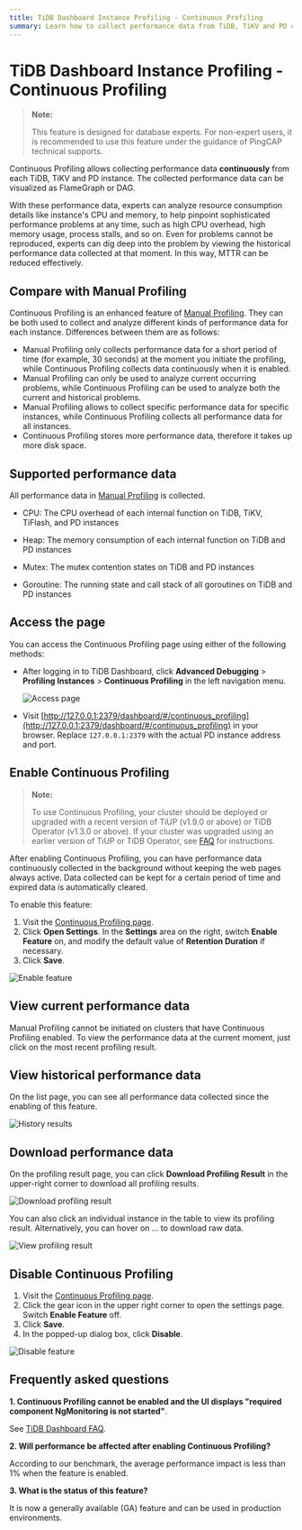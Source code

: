 ```yaml
---
title: TiDB Dashboard Instance Profiling - Continuous Profiling
summary: Learn how to collect performance data from TiDB, TiKV and PD continuously to reduce MTTR.
---
```


# TiDB Dashboard Instance Profiling - Continuous Profiling

> **Note:**
>
> This feature is designed for database experts. For non-expert users, it is recommended to use this feature under the guidance of PingCAP technical supports.

Continuous Profiling allows collecting performance data **continuously** from each TiDB, TiKV and PD instance. The collected performance data can be visualized as FlameGraph or DAG.

With these performance data, experts can analyze resource consumption details like instance's CPU and memory, to help pinpoint sophisticated performance problems at any time, such as high CPU overhead, high memory usage, process stalls, and so on. Even for problems cannot be reproduced, experts can dig deep into the problem by viewing the historical performance data collected at that moment. In this way, MTTR can be reduced effectively.

## Compare with Manual Profiling

Continuous Profiling is an enhanced feature of [Manual Profiling](/dashboard/dashboard-profiling.md). They can be both used to collect and analyze different kinds of performance data for each instance. Differences between them are as follows:

- Manual Profiling only collects performance data for a short period of time (for example, 30 seconds) at the moment you initiate the profiling, while Continuous Profiling collects data continuously when it is enabled.
- Manual Profiling can only be used to analyze current occurring problems, while Continuous Profiling can be used to analyze both the current and historical problems.
- Manual Profiling allows to collect specific performance data for specific instances, while Continuous Profiling collects all performance data for all instances.
- Continuous Profiling stores more performance data, therefore it takes up more disk space.

## Supported performance data

All performance data in [Manual Profiling](/dashboard/dashboard-profiling.md#supported-performance-data) is collected.

- CPU: The CPU overhead of each internal function on TiDB, TiKV, TiFlash, and PD instances

- Heap: The memory consumption of each internal function on TiDB and PD instances

- Mutex: The mutex contention states on TiDB and PD instances

- Goroutine: The running state and call stack of all goroutines on TiDB and PD instances

## Access the page

You can access the Continuous Profiling page using either of the following methods:

* After logging in to TiDB Dashboard, click **Advanced Debugging** > **Profiling Instances** > **Continuous Profiling** in the left navigation menu.

  ![Access page](https://docs-download.pingcap.com/media/images/docs/dashboard/dashboard-conprof-access.png)

* Visit [http://127.0.0.1:2379/dashboard/#/continuous_profiling](http://127.0.0.1:2379/dashboard/#/continuous_profiling) in your browser. Replace `127.0.0.1:2379` with the actual PD instance address and port.

## Enable Continuous Profiling

> **Note:**
>
> To use Continuous Profiling, your cluster should be deployed or upgraded with a recent version of TiUP (v1.9.0 or above) or TiDB Operator (v1.3.0 or above). If your cluster was upgraded using an earlier version of TiUP or TiDB Operator, see [FAQ](/dashboard/dashboard-faq.md#a-required-component-ngmonitoring-is-not-started-error-is-shown) for instructions.

After enabling Continuous Profiling, you can have performance data continuously collected in the background without keeping the web pages always active. Data collected can be kept for a certain period of time and expired data is automatically cleared.

To enable this feature:

1. Visit the [Continuous Profiling page](#access-the-page).
2. Click **Open Settings**. In the **Settings** area on the right, switch **Enable Feature** on, and modify the default value of **Retention Duration** if necessary.
3. Click **Save**.

![Enable feature](https://docs-download.pingcap.com/media/images/docs/dashboard/dashboard-conprof-start.png)

## View current performance data

Manual Profiling cannot be initiated on clusters that have Continuous Profiling enabled. To view the performance data at the current moment, just click on the most recent profiling result.

## View historical performance data

On the list page, you can see all performance data collected since the enabling of this feature.

![History results](https://docs-download.pingcap.com/media/images/docs/dashboard/dashboard-conprof-history.png)

## Download performance data

On the profiling result page, you can click **Download Profiling Result** in the upper-right corner to download all profiling results.

![Download profiling result](https://docs-download.pingcap.com/media/images/docs/dashboard/dashboard-conprof-download.png)

You can also click an individual instance in the table to view its profiling result. Alternatively, you can hover on ... to download raw data.

![View profiling result](https://docs-download.pingcap.com/media/images/docs/dashboard/dashboard-conprof-single.png)

## Disable Continuous Profiling

1. Visit the [Continuous Profiling page](#access-the-page).
2. Click the gear icon in the upper right corner to open the settings page. Switch **Enable Feature** off.
3. Click **Save**.
4. In the popped-up dialog box, click **Disable**.

![Disable feature](https://docs-download.pingcap.com/media/images/docs/dashboard/dashboard-conprof-stop.png)

## Frequently asked questions

**1. Continuous Profiling cannot be enabled and the UI displays "required component NgMonitoring is not started"**.

See [TiDB Dashboard FAQ](/dashboard/dashboard-faq.md#a-required-component-ngmonitoring-is-not-started-error-is-shown).

**2. Will performance be affected after enabling Continuous Profiling?**

According to our benchmark, the average performance impact is less than 1% when the feature is enabled.

**3. What is the status of this feature?**

It is now a generally available (GA) feature and can be used in production environments.
